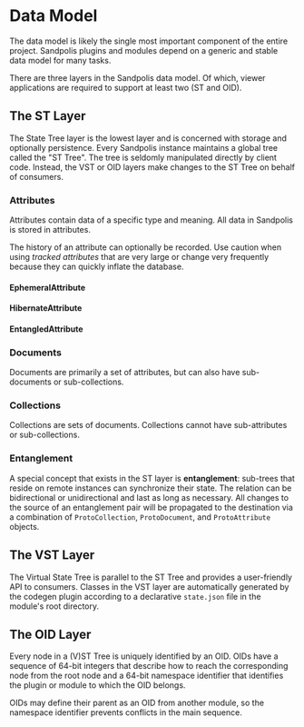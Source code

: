 # Data Model
The data model is likely the single most important component of the entire project. Sandpolis plugins and modules depend on a generic and stable data model for many tasks.

There are three layers in the Sandpolis data model. Of which, viewer applications are required to support at least two (ST and OID).

## The ST Layer
The State Tree layer is the lowest layer and is concerned with storage and optionally persistence. Every Sandpolis instance maintains a global tree called the "ST Tree". The tree is seldomly manipulated directly by client code. Instead, the VST or OID layers make changes to the ST Tree on behalf of consumers.

### Attributes
Attributes contain data of a specific type and meaning. All data in Sandpolis is stored in attributes.

The history of an attribute can optionally be recorded. Use caution when using _tracked attributes_ that are very large or change very frequently because they can quickly inflate the database.

#### EphemeralAttribute

#### HibernateAttribute

#### EntangledAttribute

### Documents
Documents are primarily a set of attributes, but can also have sub-documents or sub-collections.

### Collections
Collections are sets of documents. Collections cannot have sub-attributes or sub-collections.

### Entanglement
A special concept that exists in the ST layer is **entanglement**: sub-trees that reside on remote instances can synchronize their state. The relation can be bidirectional or unidirectional and last as long as necessary. All changes to the source of an entanglement pair will be propagated to the destination via a combination of `ProtoCollection`, `ProtoDocument`, and `ProtoAttribute` objects.

## The VST Layer
The Virtual State Tree is parallel to the ST Tree and provides a user-friendly API to consumers. Classes in the VST layer are automatically generated by the codegen plugin according to a declarative `state.json` file in the module's root directory.

## The OID Layer
Every node in a (V)ST Tree is uniquely identified by an OID. OIDs have a sequence of 64-bit integers that describe how to reach the corresponding node from the root node and a 64-bit namespace identifier that identifies the plugin or module to which the OID belongs.

OIDs may define their parent as an OID from another module, so the namespace identifier prevents conflicts in the main sequence.
